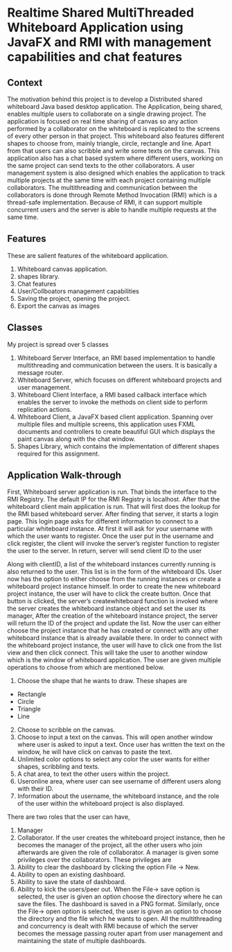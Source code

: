 # Realtime Shared MultiThreaded Whiteboard Application using JavaFX and RMI with management capabilities and chat features
## Context
The motivation behind this project is to develop a Distributed shared whiteboard Java based desktop application. The Application, being shared, enables multiple users to collaborate on a single drawing project. The application is focused on real time sharing of canvas so any action performed by a collaborator on the whiteboard is replicated to the screens of every other person in that project. This whiteboard also features different shapes to choose from, mainly triangle, circle, rectangle and line. Apart from that users can also scribble and write some texts on the canvas. This application also has a chat based system where different users, working on the same project can send texts to the other collaborators. A user management system is also designed which enables the application to track multiple projects at the same time with each project containing multiple collaborators. The multithreading and communication between the collaborators is done through Remote Method Invocation (RMI) which is a thread-safe implementation. Because of RMI, it can support multiple concurrent users and the server is able to handle multiple requests at the same time.

## Features
These are salient features of the whiteboard application. 
1. Whiteboard canvas application. 
2. shapes library. 
3. Chat features
4. User/Collboators management capabilities
5. Saving the project, opening the project. 
6. Export the canvas as images 

## Classes
My project is spread over 5 classes
1. Whiteboard Server Interface, an RMI based implementation to handle multithreading and communication between the users. It is basically a message router.
2. Whiteboard Server, which focuses on different whiteboard projects and user management.
3. Whiteboard Client Interface, a RMI based callback interface which enables the server to invoke the methods on client side to perform replication actions.
4. Whiteboard Client, a JavaFX based client application. Spanning over multiple files and multiple screens, this application uses FXML documents and controllers to create beautiful GUI which displays the paint canvas along with the chat window.
5. Shapes Library, which contains the implementation of different shapes required for this assignment.

## Application Walk-through
First, Whiteboard server application is run. That binds the interface to the RMI Registry. The default IP for the RMI Registry is localhost. After that the whiteboard client main application is run. That will first does the lookup for the RMI based whiteboard server. After finding that server, it starts a login page. This login page asks for different information to connect to a particular whiteboard instance. At first it will ask for your username with which the user wants to register. Once the user put in the username and click register, the client will invoke the server’s register function to register the user to the server. In
return, server will send client ID to the user

Along with clientID, a list of the whiteboard instances currently running is also returned to the user. This list is in the form of the whiteboard IDs. User now has the option to either choose from the running instances or create a whiteboard project instance himself. In order to create the new whiteboard project instance, the user will have to click the create button. Once that button is clicked, the server’s createwhiteboard function is invoked where the server creates the whiteboard instance object and set the user its manager, After the creation of the whiteboard instance project, the server will return the ID of the project and update the list. Now the user can either choose the project instance that he has created or connect with any other whiteboard instance that is already available there. In order to connect with the whiteboard project instance, the user will have to click one from the list view and then click connect. This will take the user to another window which is the window of whiteboard application. The user are given multiple operations to choose from which are mentioned below.
1. Choose the shape that he wants to draw. These shapes are
  - Rectangle
  - Circle
  - Triangle
  - Line
2. Choose to scribble on the canvas.
3. Choose to input a text on the canvas. This will open another window where user is asked to input a text. Once user has written the text on the window, he will have click on canvas to paste the text.
4. Unlimited color options to select any color the user wants for either shapes, scribbling and texts.
5. A chat area, to text the other users within the project.
6. Useronline area, where user can see username of different users along with their ID.
7. Information about the username, the whiteboard instance, and the role of the user within the whiteboard project is also displayed.

There are two roles that the user can have,
1. Manager
2. Collaborator.
If the user creates the whiteboard project instance, then he becomes the manager of the project, all the other users who join afterwards are given the role of collaborator. A manager is given some privileges over the collaborators. These privileges are
1. Ability to clear the dashboard by clicking the option File -> New.
2. Ability to open an existing dashboard.
3. Ability to save the state of dashboard.
4. Ability to kick the users/peer out.
When the File-> save option is selected, the user is given an option choose the directory where he can save the files. The dashboard is saved in a PNG format. Similarly, once the File-> open option is selected, the user is given an option to choose the directory and the file which he wants to open. All the multithreading and concurrency is dealt with RMI because of which the server becomes the message passing router apart from user management and maintaining the state of multiple dashboards.

